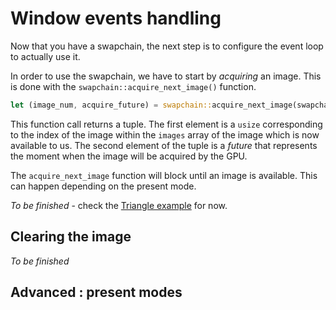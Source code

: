 # Window events handling

Now that you have a swapchain, the next step is to configure the event loop to actually use it.






In order to use the swapchain, we have to start by *acquiring* an image. This is done with the
`swapchain::acquire_next_image()` function.

```rust
let (image_num, acquire_future) = swapchain::acquire_next_image(swapchain.clone(), None).unwrap();
```

This function call returns a tuple. The first element is a `usize` corresponding to the index of
the image within the `images` array of the image which is now available to us. The second element
of the tuple is a *future* that represents the moment when the image will be acquired by the GPU.

The `acquire_next_image` function will block until an image is available. This can happen depending
on the present mode.

*To be finished* - check the [Triangle example](https://github.com/vulkano-rs/vulkano-examples/blob/master/src/bin/triangle.rs) for now.

## Clearing the image

*To be finished*

## Advanced : present modes
